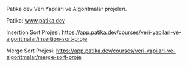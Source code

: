 
Patika dev Veri Yapıları ve Algoritmalar projeleri.

Patika: www.patika.dev

Insertion Sort Projesi: https://app.patika.dev/courses/veri-yapilari-ve-algoritmalar/insertion-sort-proje

Merge Sort Projesi: https://app.patika.dev/courses/veri-yapilari-ve-algoritmalar/merge-sort-proje 

